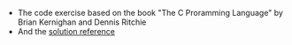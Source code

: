 
* The code exercise based on the book "The C Proramming Language" by Brian Kernighan and Dennis Ritchie  
* And the [solution reference](http://clc-wiki.net/wiki/K%26R2_solutions)


